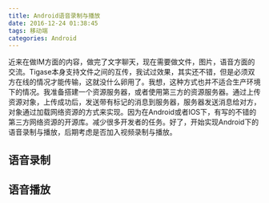 ```yaml
---
title: Android语音录制与播放
date: 2016-12-24 01:38:45
tags: 移动端
categories: Android
---
```

近来在做IM方面的内容，做完了文字聊天，现在需要做文件，图片，语音方面的交流。Tigase本身支持文件之间的互传，我试过效果，其实还不错，但是必须双方在线的情况才能传输，这就没什么卵用了。我想，这种方式也并不适合生产环境下的情况。我准备搭建一个资源服务器，或者使用第三方的资源服务器。通过上传资源对象，上传成功后，发送带有标记的消息到服务器，服务器发送消息给对方，对象通过加载网络资源的方式来实现。因为在Android或者IOS下，有写的不错的第三方网络资源的开源库。减少很多开发者的任务。好了，开始实现Android下的语音录制与播放，后期考虑是否加入视频录制与播放。<!--more-->
## 语音录制

## 语音播放
